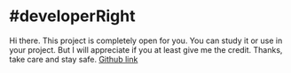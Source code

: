 # #developerRight

Hi there. This project is completely open for you. You can study it or use in your project. But I will appreciate if you at least give me the credit. Thanks, take care and stay safe.
[Github link](https://github.com/Autorun-AVS)
